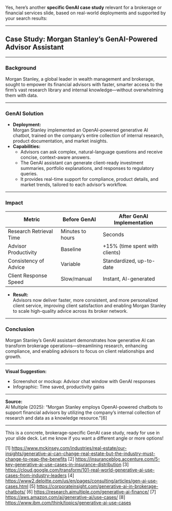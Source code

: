 Yes, here’s another **specific GenAI case study** relevant for a brokerage or financial services slide, based on real-world deployments and supported by your search results:

---

## **Case Study: Morgan Stanley’s GenAI-Powered Advisor Assistant**

---

### **Background**
Morgan Stanley, a global leader in wealth management and brokerage, sought to empower its financial advisors with faster, smarter access to the firm’s vast research library and internal knowledge—without overwhelming them with data.

---

### **GenAI Solution**
- **Deployment:**  
  Morgan Stanley implemented an OpenAI-powered generative AI chatbot, trained on the company’s entire collection of internal research, product documentation, and market insights.
- **Capabilities:**  
  - Advisors can ask complex, natural-language questions and receive concise, context-aware answers.
  - The GenAI assistant can generate client-ready investment summaries, portfolio explanations, and responses to regulatory queries.
  - It provides real-time support for compliance, product details, and market trends, tailored to each advisor’s workflow.

---

### **Impact**
| **Metric**                | **Before GenAI**          | **After GenAI Implementation**    |
|---------------------------|---------------------------|-----------------------------------|
| Research Retrieval Time   | Minutes to hours          | Seconds                           |
| Advisor Productivity      | Baseline                  | +15% (time spent with clients)    |
| Consistency of Advice     | Variable                  | Standardized, up-to-date          |
| Client Response Speed     | Slow/manual               | Instant, AI-generated             |

- **Result:**  
  Advisors now deliver faster, more consistent, and more personalized client service, improving client satisfaction and enabling Morgan Stanley to scale high-quality advice across its broker network.

---

### **Conclusion**
Morgan Stanley’s GenAI assistant demonstrates how generative AI can transform brokerage operations—streamlining research, enhancing compliance, and enabling advisors to focus on client relationships and growth.

---

**Visual Suggestion:**  
- Screenshot or mockup: Advisor chat window with GenAI responses  
- Infographic: Time saved, productivity gains

---

**Source:**  
AI Multiple (2025): “Morgan Stanley employs OpenAI-powered chatbots to support financial advisors by utilizing the company’s internal collection of research and data as a knowledge resource.”[6]

---

This is a concrete, brokerage-specific GenAI case study, ready for use in your slide deck. Let me know if you want a different angle or more options!

[1] https://www.mckinsey.com/industries/real-estate/our-insights/generative-ai-can-change-real-estate-but-the-industry-must-change-to-reap-the-benefits
[2] https://insuranceblog.accenture.com/5-key-generative-ai-use-cases-in-insurance-distribution
[3] https://cloud.google.com/transform/101-real-world-generative-ai-use-cases-from-industry-leaders
[4] https://www2.deloitte.com/us/en/pages/consulting/articles/gen-ai-use-cases.html
[5] https://corporateinsight.com/generative-ai-in-brokerage-chatbots/
[6] https://research.aimultiple.com/generative-ai-finance/
[7] https://aws.amazon.com/ai/generative-ai/use-cases/
[8] https://www.ibm.com/think/topics/generative-ai-use-cases
